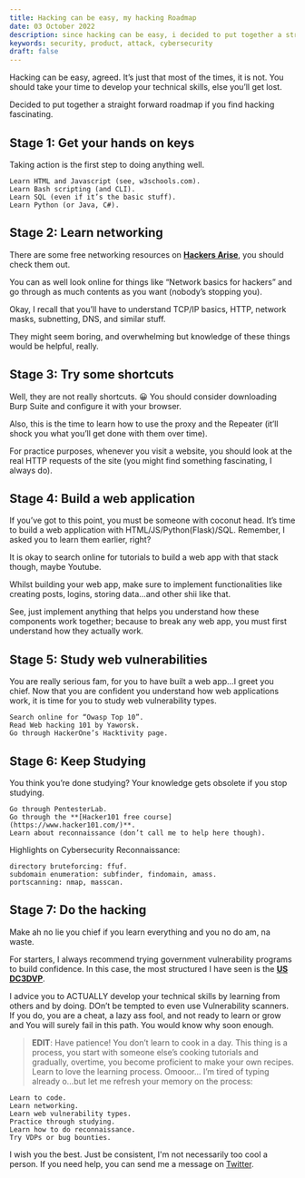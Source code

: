 ```yaml
---
title: Hacking can be easy, my hacking Roadmap
date: 03 October 2022
description: since hacking can be easy, i decided to put together a straightforward roadmap for anyone who finds hacking fascinating...
keywords: security, product, attack, cybersecurity
draft: false
---
```


Hacking can be easy, agreed. It’s just that most of the times, it is not. You should take your time to develop your technical skills, else you’ll get lost.

Decided to put together a straight forward roadmap if you find hacking fascinating.

## Stage 1: Get your hands on keys

Taking action is the first step to doing anything well.

    Learn HTML and Javascript (see, w3schools.com).
    Learn Bash scripting (and CLI).
    Learn SQL (even if it’s the basic stuff).
    Learn Python (or Java, C#).

## Stage 2: Learn networking

There are some free networking resources on **[Hackers Arise](https://www.hackers-arise.com/)**, you should check them out.

You can as well look online for things like “Network basics for hackers” and go through as much contents as you want (nobody’s stopping you).

Okay, I recall that you’ll have to understand TCP/IP basics, HTTP, network masks, subnetting, DNS, and similar stuff.

They might seem boring, and overwhelming but knowledge of these things would be helpful, really.

## Stage 3: Try some shortcuts

Well, they are not really shortcuts. 😀 You should consider downloading Burp Suite and configure it with your browser.

Also, this is the time to learn how to use the proxy and the Repeater (it’ll shock you what you’ll get done with them over time).

For practice purposes, whenever you visit a website, you should look at the real HTTP requests of the site (you might find something fascinating, I always do).

## Stage 4: Build a web application

If you’ve got to this point, you must be someone with coconut head. It’s time to build a web application with HTML/JS/Python(Flask)/SQL. Remember, I asked you to learn them earlier, right?

It is okay to search online for tutorials to build a web app with that stack though, maybe Youtube.

Whilst building your web app, make sure to implement functionalities like creating posts, logins, storing data…and other shii like that.

See, just implement anything that helps you understand how these components work together; because to break any web app, you must first understand how they actually work.

## Stage 5: Study web vulnerabilities

You are really serious fam, for you to have built a web app…I greet you chief. Now that you are confident you understand how web applications work, it is time for you to study web vulnerability types.

    Search online for “Owasp Top 10”.
    Read Web hacking 101 by Yaworsk.
    Go through HackerOne’s Hacktivity page.

## Stage 6: Keep Studying

You think you’re done studying? Your knowledge gets obsolete if you stop studying.

    Go through PentesterLab.
    Go through the **[Hacker101 free course](https://www.hacker101.com/)**.
    Learn about reconnaissance (don’t call me to help here though).

Highlights on Cybersecurity Reconnaissance:

    directory bruteforcing: ffuf.
    subdomain enumeration: subfinder, findomain, amass.
    portscanning: nmap, masscan.

## Stage 7: Do the hacking

Make ah no lie you chief if you learn everything and you no do am, na waste.

For starters, I always recommend trying government vulnerability programs to build confidence. In this case, the most structured I have seen is the **[US DC3DVP](https://www.dc3.mil/Missions/Vulnerability-Disclosure/Vulnerability-Disclosure-Program-VDP/)**.

I advice you to ACTUALLY develop your technical skills by learning from others and by doing. DOn’t be tempted to even use Vulnerability scanners. If you do, you are a cheat, a lazy ass fool, and not ready to learn or grow and You will surely fail in this path. You would know why soon enough.


> **EDIT**: Have patience! You don’t learn to cook in a day. This thing is a process, you start with someone else’s cooking tutorials and gradually, overtime, you become proficient to make your own recipes. Learn to love the learning process. Omooor... I’m tired of typing already o…but let me refresh your memory on the process:

    Learn to code.
    Learn networking.
    Learn web vulnerability types.
    Practice through studying.
    Learn how to do reconnaissance.
    Try VDPs or bug bounties.


I wish you the best. Just be consistent, I'm not necessarily too cool a person. If you need help, you can send me a message on [Twitter](https://x.com/1cbyc).
